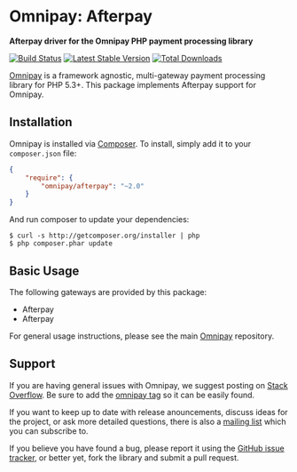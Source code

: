 # Omnipay: Afterpay

**Afterpay driver for the Omnipay PHP payment processing library**

[![Build Status](https://travis-ci.org/omnipay/afterpay.png?branch=master)](https://travis-ci.org/omnipay/afterpay)
[![Latest Stable Version](https://poser.pugx.org/omnipay/afterpay/version.png)](https://packagist.org/packages/omnipay/afterpay)
[![Total Downloads](https://poser.pugx.org/omnipay/afterpay/d/total.png)](https://packagist.org/packages/omnipay/afterpay)

[Omnipay](https://github.com/omnipay/omnipay) is a framework agnostic, multi-gateway payment
processing library for PHP 5.3+. This package implements Afterpay support for Omnipay.

## Installation

Omnipay is installed via [Composer](http://getcomposer.org/). To install, simply add it
to your `composer.json` file:

```json
{
    "require": {
        "omnipay/afterpay": "~2.0"
    }
}
```

And run composer to update your dependencies:

    $ curl -s http://getcomposer.org/installer | php
    $ php composer.phar update

## Basic Usage

The following gateways are provided by this package:

* Afterpay
* Afterpay

For general usage instructions, please see the main [Omnipay](https://github.com/omnipay/omnipay)
repository.

## Support

If you are having general issues with Omnipay, we suggest posting on
[Stack Overflow](http://stackoverflow.com/). Be sure to add the
[omnipay tag](http://stackoverflow.com/questions/tagged/omnipay) so it can be easily found.

If you want to keep up to date with release anouncements, discuss ideas for the project,
or ask more detailed questions, there is also a [mailing list](https://groups.google.com/forum/#!forum/omnipay) which
you can subscribe to.

If you believe you have found a bug, please report it using the [GitHub issue tracker](https://github.com/omnipay/afterpay/issues),
or better yet, fork the library and submit a pull request.
